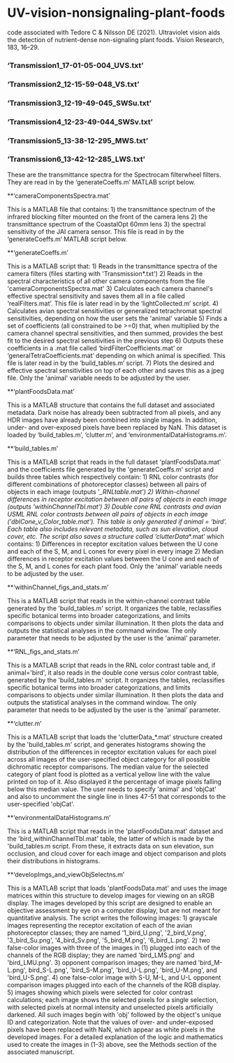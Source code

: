 # UV-vision-nonsignaling-plant-foods
code associated with Tedore C & Nilsson DE (2021). Ultraviolet vision aids the detection of nutrient-dense non-signaling plant foods. Vision Research, 183, 16–29.

### ‘Transmission1_17-01-05-004_UVS.txt’
### ‘Transmission2_12-15-59-048_VS.txt’  
### ‘Transmission3_12-19-49-045_SWSu.txt’  
### ‘Transmission4_12-23-49-044_SWSv.txt’  
### ‘Transmission5_13-38-12-295_MWS.txt’  
### ‘Transmission6_13-42-12-285_LWS.txt’  

These are the transmittance spectra for the Spectrocam filterwheel filters. They are read in by the ‘generateCoeffs.m’ MATLAB script below.

**‘cameraComponentsSpectra.mat’

This is a MATLAB file that contains:
1\) the transmittance spectrum of the infrared blocking filter mounted on the front of the camera lens
2\) the transmittance spectrum of the CoastalOpt 60mm lens
3\) the spectral sensitivity of the JAI camera sensor.
This file is read in by the ‘generateCoeffs.m’ MATLAB script below.

**‘generateCoeffs.m’

This is a MATLAB script that:
1\) Reads in the transmittance spectra of the camera filters (files starting with 'Transmission*.txt')
2\) Reads in the spectral characteristics of all other camera components from the file 'cameraComponentsSpectra.mat'
3\) Calculates each camera channel's effective spectral sensitivity and saves them all in a file called ‘realFilters.mat’. This file is later read in by the ‘lightCollected.m’ script.
4\) Calculates avian spectral sensitivities or generalized tetrachromat spectral sensitivities, depending on how the user sets the 'animal' variable
5\) Finds a set of coefficients (all constrained to be >=0) that, when multiplied by the camera channel spectral sensitivities, and then summed, provides the best fit to the desired spectral sensitivities in the previous step
6\) Outputs these coefficients in a .mat file called ‘birdFilterCoefficients.mat’ or ‘generalTetraCoefficients.mat’ depending on which animal is specified. This file is later read in by the ‘build_tables.m’ script.
7\) Plots the desired and effective spectral sensitivities on top of each other and saves this as a jpeg file.
Only the 'animal' variable needs to be adjusted by the user.

**‘plantFoodsData.mat’

This is a MATLAB structure that contains the full dataset and associated metadata. Dark noise has already been subtracted from all pixels, and any HDR images have already been combined into single images. In addition, under- and over-exposed pixels have been replaced by NaN. This dataset is loaded by ‘build_tables.m’, ‘clutter.m’, and ‘environmentalDataHistograms.m’.

**‘build_tables.m’

This is a MATLAB script that reads in the full dataset 'plantFoodsData.mat' and the coefficients file generated by the 'generateCoeffs.m' script and builds three tables which respectively contain:
1\) RNL color contrasts (for different combinations of photoreceptor classes) between all pairs of objects in each image (outputs '*_RNLtable.mat')
2\) Within-channel differences in receptor excitation between all pairs of objects in each image (outputs '*_withinChannelTbl.mat')
3\) Double cone RNL contrasts and avian USML RNL color contrasts between all pairs of objects in each image ('dblCone_v_Color_table.mat'). This table is only generated if animal = ‘bird’.
Each table also includes relevant metadata, such as sun elevation, cloud cover, etc.
The script also saves a structure called ‘clutterData_*.mat’ which contains:
1\) Differences in receptor excitation values between the U cone and each of the S, M, and L cones for every pixel in every image
2\) Median differences in receptor excitation values between the U cone and each of the S, M, and L cones for each plant food.
Only the 'animal' variable needs to be adjusted by the user.

**‘withinChannel_figs_and_stats.m’

This is a MATLAB script that reads in the within-channel contrast table generated by the 'build_tables.m' script. It organizes the table, reclassifies specific botanical terms into broader categorizations, and limits comparisons to objects under similar illumination. It then plots the data and outputs the statistical analyses in the command window. The only parameter that needs to be adjusted by the user is the 'animal' parameter.

**‘RNL_figs_and_stats.m’

This is a MATLAB script that reads in the RNL color contrast table and, if animal='bird', it also reads in the double cone versus color contrast table, generated by the 'build_tables.m' script. It organizes the tables, reclassifies specific botanical terms into broader categorizations, and limits comparisons to objects under similar illumination. It then plots the data and outputs the statistical analyses in the command window. The only parameter that needs to be adjusted by the user is the 'animal' parameter.

**‘clutter.m’

This is a MATLAB script that loads the 'clutterData_*.mat' structure created by the 'build_tables.m' script, and generates histograms showing the distribution of the differences in receptor excitation values for each pixel across all images of the user-specified object category for all possible dichromatic receptor comparisons. The median value for the selected category of plant food is plotted as a vertical yellow line with the value printed on top of it. Also displayed it the percentage of image pixels falling below this median value. The user needs to specify 'animal' and 'objCat' and also to uncomment the single line in lines 47-51 that corresponds to the user-specified 'objCat'.

**‘environmentalDataHistograms.m’

This is a MATLAB script that reads in the 'plantFoodsData.mat' dataset and the 'bird_withinChannelTbl.mat' table, the latter of which is made by the 'build_tables.m script. From these, it extracts data on sun elevation, sun occlusion, and cloud cover for each image and object comparison and plots their distributions in histograms.

**‘developImgs_and_viewObjSelectns.m’

This is a MATLAB script that loads 'plantFoodsData.mat' and uses the image matrices within this structure to develop images for viewing on an sRGB display. The images developed by this script are designed to enable an objective assessment by eye on a computer display, but are not meant for quantitative analysis. The script writes the following images:
1\) grayscale images representing the receptor excitation of each of the avian photoreceptor classes; they are named '1_bird_U.png', '2_bird_V.png', '3_bird_Su.png', '4_bird_Sv.png', '5_bird_M.png', '6_bird_L.png'.
2\) two false-color images with three of the images in (1) plugged into each of the channels of the RGB display; they are named 'bird_LMS.png' and 'bird_LMU.png'.
3\) opponent comparison images; they are named 'bird_M-L.png', bird_S-L.png', 'bird_S-M.png', 'bird_U-L.png', 'bird_U-M.png', and 'bird_U-S.png'.
4\) one false-color image with S-U, M-L, and U-L opponent comparison images plugged into each of the channels of the RGB display.
5\) images showing which pixels were selected for color contrast calculations; each image shows the selected pixels for a single selection, with selected pixels at normal intensity and unselected pixels artificially darkened. All such images begin with 'obj' followed by the object's unique ID and categorization.
Note that the values of over- and under-exposed pixels have been replaced with NaN, which appear as white pixels in the developed images. For a detailed explanation of the logic and mathematics used to create the images in (1-3) above, see the Methods section of the associated manuscript.
